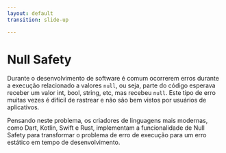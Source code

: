 ```yaml
---
layout: default
transition: slide-up

---
```


# Null Safety

<div>

Durante o desenvolvimento de software é comum ocorrerem erros durante a execução relacionado a valores `null`, ou seja, parte do código esperava receber um valor int, bool, string, etc, mas recebeu `null`. Este tipo de erro muitas vezes é difícil de rastrear e não são bem vistos por usuários de aplicativos.

Pensando neste problema, os criadores de linguagens mais modernas, como Dart, Kotlin, Swift e Rust, implementam a funcionalidade de Null Safety para transformar o problema de erro de execução para um erro estático em tempo de desenvolvimento.

</div>


